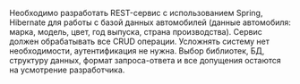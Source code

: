Необходимо разработать REST-сервис с использованием Spring, Hibernate для работы с базой данных автомобилей 
(данные автомобиля: марка, модель, цвет, год выпуска, страна производства). Сервис должен обрабатывать все CRUD операции. 
Усложнять систему нет необходимости, аутентификация не нужна.
Выбор библиотек, БД, структуру данных, формат запроса-ответа и все допущения остаются на усмотрение разработчика.
